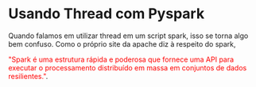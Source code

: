 # Usando Thread com Pyspark

Quando falamos em utilizar thread em um script spark, isso se torna algo bem confuso. Como o próprio site da apache diz à respeito do spark,

<span style="color:red;">"Spark é uma estrutura rápida e poderosa que fornece uma API para executar o processamento distribuído em massa em conjuntos de dados resilientes."</span>.
